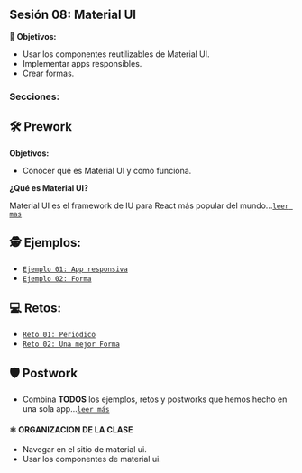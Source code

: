## Sesión 08: Material UI

🎯 **Objetivos:**
- Usar los componentes reutilizables de Material UI.
- Implementar apps responsibles.
- Crear formas.

### Secciones:

## 🛠 Prework

**Objetivos:**
+ Conocer qué es Material UI y como funciona.

**¿Qué es Material UI?**

Material UI es el framework de IU para React más popular del mundo...[`leer mas`](Prework)

## 🕵 Ejemplos:

+ [`Ejemplo 01: App responsiva`](Ejemplo-01)
+ [`Ejemplo 02: Forma`](Ejemplo-02)

## 💻 Retos:
+ [`Reto 01: Periódico`](Reto-01)
+ [`Reto 02: Una mejor Forma`](Reto-02)


## 🛡 Postwork
+ Combina **TODOS** los ejemplos, retos y postworks que hemos hecho en una sola app...[`leer más`](Postwork/)

#### ⚛ ORGANIZACION DE LA CLASE
- Navegar en el sitio de material ui.
- Usar los componentes de material ui.
